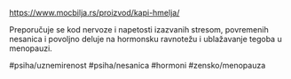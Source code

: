 https://www.mocbilja.rs/proizvod/kapi-hmelja/

Preporučuje se kod nervoze i napetosti izazvanih stresom, povremenih nesanica i povoljno deluje na hormonsku ravnotežu i ublažavanje tegoba u menopauzi.

#psiha/uznemirenost #psiha/nesanica #hormoni #zensko/menopauza 